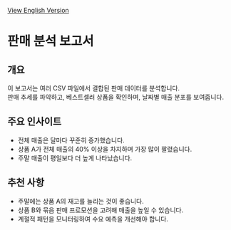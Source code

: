 [View English Version](sales_analysis.md)

# 판매 분석 보고서

## 개요
이 보고서는 여러 CSV 파일에서 결합된 판매 데이터를 분석합니다.  
판매 추세를 파악하고, 베스트셀러 상품을 확인하며, 날짜별 매출 분포를 보여줍니다.

## 주요 인사이트
- 전체 매출은 달마다 꾸준히 증가했습니다.  
- 상품 A가 전체 매출의 40% 이상을 차지하며 가장 많이 팔렸습니다.  
- 주말 매출이 평일보다 더 높게 나타났습니다.  

## 추천 사항
- 주말에는 상품 A의 재고를 늘리는 것이 좋습니다.  
- 상품 B와 묶음 판매 프로모션을 고려해 매출을 높일 수 있습니다.  
- 계절적 패턴을 모니터링하여 수요 예측을 개선해야 합니다.  
